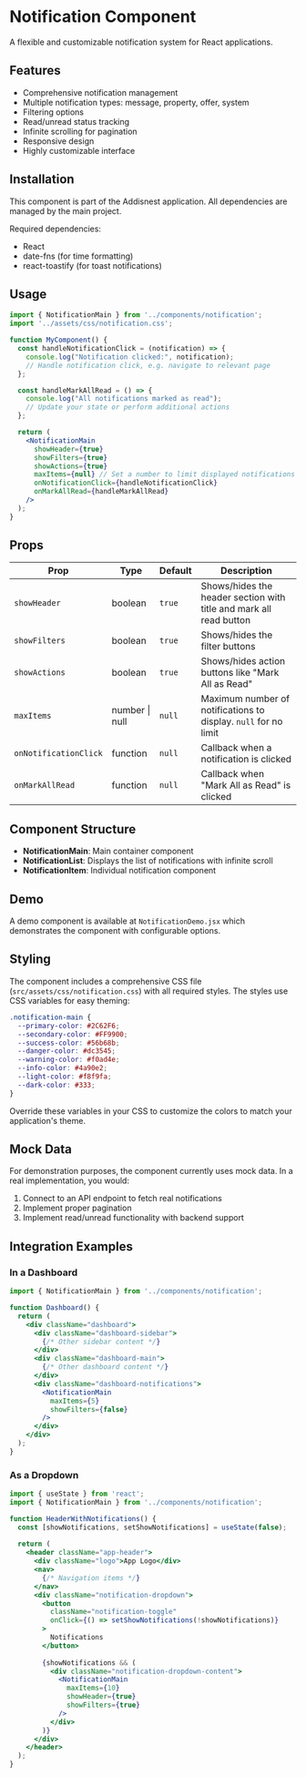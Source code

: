 # Notification Component

A flexible and customizable notification system for React applications.

## Features

- Comprehensive notification management
- Multiple notification types: message, property, offer, system
- Filtering options
- Read/unread status tracking
- Infinite scrolling for pagination
- Responsive design
- Highly customizable interface

## Installation

This component is part of the Addisnest application. All dependencies are managed by the main project.

Required dependencies:
- React 
- date-fns (for time formatting)
- react-toastify (for toast notifications)

## Usage

```jsx
import { NotificationMain } from '../components/notification';
import '../assets/css/notification.css';

function MyComponent() {
  const handleNotificationClick = (notification) => {
    console.log("Notification clicked:", notification);
    // Handle notification click, e.g. navigate to relevant page
  };

  const handleMarkAllRead = () => {
    console.log("All notifications marked as read");
    // Update your state or perform additional actions
  };

  return (
    <NotificationMain 
      showHeader={true}
      showFilters={true}
      showActions={true}
      maxItems={null} // Set a number to limit displayed notifications
      onNotificationClick={handleNotificationClick}
      onMarkAllRead={handleMarkAllRead}
    />
  );
}
```

## Props

| Prop | Type | Default | Description |
|------|------|---------|-------------|
| `showHeader` | boolean | `true` | Shows/hides the header section with title and mark all read button |
| `showFilters` | boolean | `true` | Shows/hides the filter buttons |
| `showActions` | boolean | `true` | Shows/hides action buttons like "Mark All as Read" |
| `maxItems` | number \| null | `null` | Maximum number of notifications to display. `null` for no limit |
| `onNotificationClick` | function | `null` | Callback when a notification is clicked |
| `onMarkAllRead` | function | `null` | Callback when "Mark All as Read" is clicked |

## Component Structure

- **NotificationMain**: Main container component
- **NotificationList**: Displays the list of notifications with infinite scroll
- **NotificationItem**: Individual notification component

## Demo

A demo component is available at `NotificationDemo.jsx` which demonstrates the component with configurable options.

## Styling

The component includes a comprehensive CSS file (`src/assets/css/notification.css`) with all required styles. The styles use CSS variables for easy theming:

```css
.notification-main {
  --primary-color: #2C62F6;
  --secondary-color: #FF9900;
  --success-color: #56b68b;
  --danger-color: #dc3545;
  --warning-color: #f0ad4e;
  --info-color: #4a90e2;
  --light-color: #f8f9fa;
  --dark-color: #333;
}
```

Override these variables in your CSS to customize the colors to match your application's theme.

## Mock Data

For demonstration purposes, the component currently uses mock data. In a real implementation, you would:

1. Connect to an API endpoint to fetch real notifications
2. Implement proper pagination
3. Implement read/unread functionality with backend support

## Integration Examples

### In a Dashboard

```jsx
import { NotificationMain } from '../components/notification';

function Dashboard() {
  return (
    <div className="dashboard">
      <div className="dashboard-sidebar">
        {/* Other sidebar content */}
      </div>
      <div className="dashboard-main">
        {/* Other dashboard content */}
      </div>
      <div className="dashboard-notifications">
        <NotificationMain 
          maxItems={5} 
          showFilters={false}
        />
      </div>
    </div>
  );
}
```

### As a Dropdown

```jsx
import { useState } from 'react';
import { NotificationMain } from '../components/notification';

function HeaderWithNotifications() {
  const [showNotifications, setShowNotifications] = useState(false);
  
  return (
    <header className="app-header">
      <div className="logo">App Logo</div>
      <nav>
        {/* Navigation items */}
      </nav>
      <div className="notification-dropdown">
        <button 
          className="notification-toggle"
          onClick={() => setShowNotifications(!showNotifications)}
        >
          Notifications
        </button>
        
        {showNotifications && (
          <div className="notification-dropdown-content">
            <NotificationMain 
              maxItems={10}
              showHeader={true}
              showFilters={true}
            />
          </div>
        )}
      </div>
    </header>
  );
}

